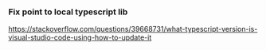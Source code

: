 ### Fix point to local typescript lib
https://stackoverflow.com/questions/39668731/what-typescript-version-is-visual-studio-code-using-how-to-update-it
